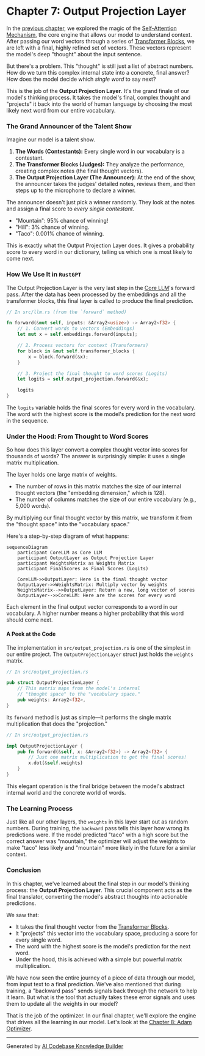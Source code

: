 # Chapter 7: Output Projection Layer

In the [previous chapter](06_self_attention_mechanism_.md), we explored the magic of the [Self-Attention Mechanism](06_self_attention_mechanism_.md), the core engine that allows our model to understand context. After passing our word vectors through a series of [Transformer Blocks](05_transformer_block_.md), we are left with a final, highly refined set of vectors. These vectors represent the model's deep "thought" about the input sentence.

But there's a problem. This "thought" is still just a list of abstract numbers. How do we turn this complex internal state into a concrete, final answer? How does the model decide which *single word* to say next?

This is the job of the **Output Projection Layer**. It's the grand finale of our model's thinking process. It takes the model's final, complex thought and "projects" it back into the world of human language by choosing the most likely next word from our entire vocabulary.

### The Grand Announcer of the Talent Show

Imagine our model is a talent show.
1.  **The Words (Contestants):** Every single word in our vocabulary is a contestant.
2.  **The Transformer Blocks (Judges):** They analyze the performance, creating complex notes (the final thought vectors).
3.  **The Output Projection Layer (The Announcer):** At the end of the show, the announcer takes the judges' detailed notes, reviews them, and then steps up to the microphone to declare a winner.

The announcer doesn't just pick a winner randomly. They look at the notes and assign a final score to *every single contestant*.
-   "Mountain": 95% chance of winning!
-   "Hill": 3% chance of winning.
-   "Taco": 0.001% chance of winning.

This is exactly what the Output Projection Layer does. It gives a probability score to every word in our dictionary, telling us which one is most likely to come next.

### How We Use It in `RustGPT`

The Output Projection Layer is the very last step in the [Core LLM](02_core_llm_.md)'s forward pass. After the data has been processed by the embeddings and all the transformer blocks, this final layer is called to produce the final prediction.

```rust
// In src/llm.rs (from the `forward` method)

fn forward(&mut self, inputs: &Array2<usize>) -> Array2<f32> {
    // 1. Convert words to vectors (Embeddings)
    let mut x = self.embeddings.forward(inputs);

    // 2. Process vectors for context (Transformers)
    for block in &mut self.transformer_blocks {
        x = block.forward(&x);
    }

    // 3. Project the final thought to word scores (Logits)
    let logits = self.output_projection.forward(&x);

    logits
}
```
The `logits` variable holds the final scores for every word in the vocabulary. The word with the highest score is the model's prediction for the next word in the sequence.

### Under the Hood: From Thought to Word Scores

So how does this layer convert a complex thought vector into scores for thousands of words? The answer is surprisingly simple: it uses a single matrix multiplication.

The layer holds one large matrix of weights.
-   The number of rows in this matrix matches the size of our internal thought vectors (the "embedding dimension," which is 128).
-   The number of columns matches the size of our entire vocabulary (e.g., 5,000 words).

By multiplying our final thought vector by this matrix, we transform it from the "thought space" into the "vocabulary space."

Here's a step-by-step diagram of what happens:

```mermaid
sequenceDiagram
    participant CoreLLM as Core LLM
    participant OutputLayer as Output Projection Layer
    participant WeightsMatrix as Weights Matrix
    participant FinalScores as Final Scores (Logits)

    CoreLLM->>OutputLayer: Here is the final thought vector
    OutputLayer->>WeightsMatrix: Multiply vector by weights
    WeightsMatrix-->>OutputLayer: Return a new, long vector of scores
    OutputLayer-->>CoreLLM: Here are the scores for every word
```
Each element in the final output vector corresponds to a word in our vocabulary. A higher number means a higher probability that this word should come next.

#### A Peek at the Code

The implementation in `src/output_projection.rs` is one of the simplest in our entire project. The `OutputProjectionLayer` struct just holds the `weights` matrix.

```rust
// In src/output_projection.rs

pub struct OutputProjectionLayer {
    // This matrix maps from the model's internal
    // "thought space" to the "vocabulary space."
    pub weights: Array2<f32>,
}
```
Its `forward` method is just as simple—it performs the single matrix multiplication that does the "projection."

```rust
// In src/output_projection.rs

impl OutputProjectionLayer {
    pub fn forward(&self, x: &Array2<f32>) -> Array2<f32> {
        // Just one matrix multiplication to get the final scores!
        x.dot(&self.weights)
    }
}
```
This elegant operation is the final bridge between the model's abstract internal world and the concrete world of words.

### The Learning Process

Just like all our other layers, the `weights` in this layer start out as random numbers. During training, the `backward` pass tells this layer how wrong its predictions were. If the model predicted "taco" with a high score but the correct answer was "mountain," the optimizer will adjust the weights to make "taco" less likely and "mountain" more likely in the future for a similar context.

### Conclusion

In this chapter, we've learned about the final step in our model's thinking process: the **Output Projection Layer**. This crucial component acts as the final translator, converting the model's abstract thoughts into actionable predictions.

We saw that:
-   It takes the final thought vector from the [Transformer Blocks](05_transformer_block_.md).
-   It "projects" this vector into the vocabulary space, producing a score for every single word.
-   The word with the highest score is the model's prediction for the next word.
-   Under the hood, this is achieved with a simple but powerful matrix multiplication.

We have now seen the entire journey of a piece of data through our model, from input text to a final prediction. We've also mentioned that during training, a "backward pass" sends signals back through the network to help it learn. But what is the tool that actually takes these error signals and uses them to update all the weights in our model?

That is the job of the optimizer. In our final chapter, we'll explore the engine that drives all the learning in our model. Let's look at the [Chapter 8: Adam Optimizer](08_adam_optimizer_.md).

---

Generated by [AI Codebase Knowledge Builder](https://github.com/The-Pocket/Tutorial-Codebase-Knowledge)